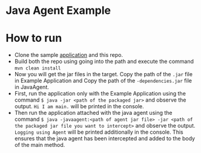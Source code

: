 # Java Agent Example


# How to run
- Clone the sample [application]() and this repo. 
- Build both the repo using going into the path and execute the command `mvn clean install`
- Now you will get the jar files in the target. Copy the path of the `.jar` file in Example Application and Copy the
 path of the `-dependencies.jar` file in JavaAgent.
- First, run the application only with the Example Application using the command `$ java -jar <path of the packaged jar>`
 and observe the output. `Hi I am main.` will be printed in the console. 
- Then run the application attached with the java agent using the command `$ java -javaagent:<path of agent jar file> -jar <path of the packaged jar file you want to intercept>` and observe the output. `Logging using Agent` will be printed additionally in the console. This ensures that the java agent has been intercepted and added to the body of the main method.


